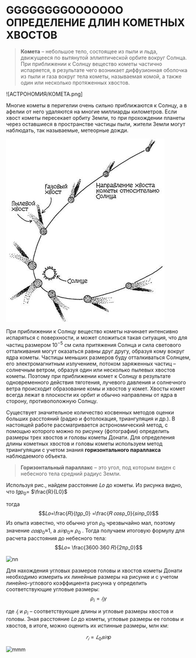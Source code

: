 # GGGGGGGGOOOOOOO  ОПРЕДЕЛЕНИЕ ДЛИН КОМЕТНЫХ ХВОСТОВ

> **Комета** – небольшое тело, состоящее из пыли и льда, движущееся по вытянутой эллиптической орбите вокруг Солнца. При приближении к Солнцу вещество кометы частично испаряется, в результате чего возникает диффузионная оболочка из пыли и газа вокруг тела кометы, называемая комой, а также один или несколько протяженных хвостов.

![АСТРОНОМИЯ/КОМЕТА.png]


 Многие кометы в перигелии очень сильно приближаются к Солнцу, а в афелии от него удаляются на многие миллиарды километров. Если хвост кометы пересекает орбиту Земли, то при прохождении планеты через оставшиеся в пространстве частицы пыли, жители Земли могут наблюдать, так называемые, метеорные дожди.
 
![](АСТРОНОМИЯ/КОМЕТА.png)

При приближении к Солнцу вещество кометы начинает интенсивно испаряться с поверхности, и может сложиться такая ситуация, что для частиц размером $10^{-5}$ см сила притяжения Солнца и сила светового отталкивания могут оказаться равны друг другу, образуя кому вокруг ядра кометы. Частицы меньших размеров буду отталкиваться Солнцем, его электромагнитным излучением, потоком заряженных частиц – солнечным ветром, образуя один или несколько пылевых хвостов кометы. Поэтому при приближении комет к Солнцу в результате одновременного действия тяготения, лучевого давления и солнечного ветра происходит образование комы и хвостов у комет. Хвосты комет всегда лежат в плоскости их орбит и обычно направлены от ядра в сторону, противоположную Солнцу.



Существует значительное количество косвенных методов оценки больших расстояний (радио и фотолокация, триангуляция и др.). В настоящей работе рассматривается астрономический метод, с помощью которого можно по рисунку (фотографии) определить размеры трех хвостов и головы кометы Донати. Для определения длины кометных хвостов и головы кометы используем метод триангуляции с учетом знания **горизонтального параллакса** наблюдаемого объекта.
> **Горизонтальный параллакс** – это угол, под которым виден с небесного тела средний радиус Земли.


Используя рис., найдем расстояние 𝐿𝑜 до кометы.
Из рисунка видно, что 𝑡𝑔ρ<sub>0</sub>= $\frac{R}{L0}$

тогда 
$$𝐿𝑜=\frac{𝑅}{𝑡𝑔ρ_0} =\frac{𝑅 𝑐𝑜𝑠ρ_0}{𝑠𝑖𝑛ρ_0}$$
Из опыта известно, что обычно угол $ρ_0$ чрезвычайно мал, поэтому значение $𝑐𝑜𝑠ρ_0$≈1, а $𝑠𝑖𝑛ρ_0$≈ $ρ_0$ . Тогда получаем итоговую формулу для расчета расстояния до небесного тела:
$$𝐿𝑜= \frac{3600∙360 𝑅}{2πρ_0}$$

![nn](https://github.com/Af2024laba/Lections-mechanics/blob/main/%D0%90%D0%A1%D0%A2%D0%A0%D0%9E%D0%9D%D0%9E%D0%9C%D0%98%D0%AF/%D0%A2%D0%A0%D0%98%D0%90%D0%9D%D0%93%D0%A3%D0%9B%D0%AF%D0%A6%D0%98%D0%AF.png)


Для нахождения угловых размеров головы и хвостов кометы Донати необходимо измерить их линейные размеры на рисунке и с учетом линейно-углового коэффициента рисунка γ определить соответствующие угловые размеры: 
$$ρ_i=𝑙_iγ$$

где $𝑙_i$ и $ρ_i$ – соответствующие длины и угловые размеры хвостов и головы. Зная расстояние 𝐿𝑜 до кометы, угловые размеры ее головы и хвостов, в итоге, можно оценить их истинные размеры, млн км:

$$𝑟_𝑖=𝐿_{0}𝑠𝑖𝑛ρ$$

![mmm](https://github.com/Af2024laba/Lections-mechanics/blob/main/%D0%90%D0%A1%D0%A2%D0%A0%D0%9E%D0%9D%D0%9E%D0%9C%D0%98%D0%AF/%D0%9A%D0%9E%D0%9C%D0%95%D0%A2%D0%90%20%D0%A4%D0%9E%D0%A2%D0%9E.png)


